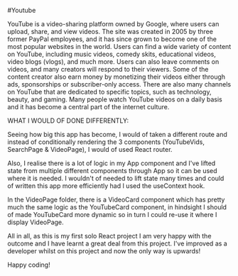 #Youtube

YouTube is a video-sharing platform owned by Google, where users can upload, share, and view videos. The site was created in 2005 by three former PayPal employees, and it has since grown to become one of the most popular websites in the world.
Users can find a wide variety of content on YouTube, including music videos, comedy skits, educational videos, video blogs (vlogs), and much more.
Users can also leave comments on videos, and many creators will respond to their viewers. Some of the content creator also earn money by monetizing their videos either through ads, sponsorships or subscriber-only access.
There are also many channels on YouTube that are dedicated to specific topics, such as technology, beauty, and gaming. Many people watch YouTube videos on a daily basis and it has become a central part of the internet culture.

WHAT I WOULD OF DONE DIFFERENTLY:

Seeing how big this app has become, I would of taken a different route and instead of conditionally rendering the 3 components (YouTubeVids, SearchPage & VideoPage), I would of used React router.

Also, I realise there is a lot of logic in my App component and I've lifted state from multiple different components through App so it can be used where it is needed. I wouldn't of needed to lift state many times and could of written this app more efficiently had I used the useContext hook.

In the VideoPage folder, there is a VideoCard component which has pretty much the same logic as the YouTubeCard component, in hindsight I should of made YouTubeCard more dynamic so in turn I could re-use it where I display VideoPage.

All in all, as this is my first solo React project I am very happy with the outcome and I have learnt a great deal from this project. I've improved as a developer whilst on this project and now the only way is upwards!

Happy coding!
